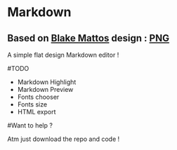 # Markdown
Based on [Blake Mattos](https://dribbble.com/blakemattos) design : [PNG](https://dribbble.com/shots/2192733-Markdown-Editor/attachments/405077)
---

A simple flat design Markdown editor !

#TODO
- Markdown Highlight
- Markdown Preview
- Fonts chooser
- Fonts size
- HTML export

#Want to help ?

Atm just download the repo and code !
